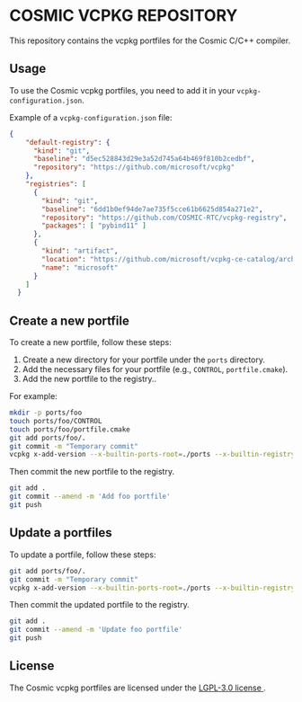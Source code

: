 # COSMIC VCPKG REPOSITORY

This repository contains the vcpkg portfiles for the Cosmic C/C++ compiler.

## Usage

To use the Cosmic vcpkg portfiles, you need to add it in your `vcpkg-configuration.json`. 

Example of a `vcpkg-configuration.json` file:

```json
{
    "default-registry": {
      "kind": "git",
      "baseline": "d5ec528843d29e3a52d745a64b469f810b2cedbf",
      "repository": "https://github.com/microsoft/vcpkg"
    },
    "registries": [
      {
        "kind": "git",
        "baseline": "6dd1b0ef94de7ae735f5cce61b6625d854a271e2",
        "repository": "https://github.com/COSMIC-RTC/vcpkg-registry",
        "packages": [ "pybind11" ]
      },
      {
        "kind": "artifact",
        "location": "https://github.com/microsoft/vcpkg-ce-catalog/archive/refs/heads/main.zip",
        "name": "microsoft"
      }
    ]
  }
  ```

## Create a new portfile

To create a new portfile, follow these steps:

1. Create a new directory for your portfile under the `ports` directory.
2. Add the necessary files for your portfile (e.g., `CONTROL`, `portfile.cmake`).
3. Add the new portfile to the registry..

For example:

```bash
mkdir -p ports/foo
touch ports/foo/CONTROL
touch ports/foo/portfile.cmake
git add ports/foo/.
git commit -m "Temporary commit"
vcpkg x-add-version --x-builtin-ports-root=./ports --x-builtin-registry-versions-dir=./versions foo
```

Then commit the new portfile to the registry.

```bash
git add .
git commit --amend -m 'Add foo portfile'
git push
```

## Update a portfiles

To update a portfile, follow these steps:

```bash
git add ports/foo/.
git commit -m "Temporary commit"
vcpkg x-add-version --x-builtin-ports-root=./ports --x-builtin-registry-versions-dir=./versions foo
```

Then commit the updated portfile to the registry.

```bash
git add .
git commit --amend -m 'Update foo portfile'
git push
```

## License

The Cosmic vcpkg portfiles are licensed under the [LGPL-3.0 license ](LICENSE).
